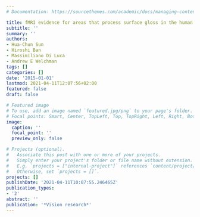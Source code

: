 ```yaml
---
# Documentation: https://sourcethemes.com/academic/docs/managing-content/

title: fMRI evidence for areas that process surface gloss in the human visual cortex
subtitle: ''
summary: ''
authors:
- Hua-Chun Sun
- Hiroshi Ban
- Massimiliano Di Luca
- Andrew E Welchman
tags: []
categories: []
date: '2015-01-01'
lastmod: 2021-04-11T12:07:56+02:00
featured: false
draft: false

# Featured image
# To use, add an image named `featured.jpg/png` to your page's folder.
# Focal points: Smart, Center, TopLeft, Top, TopRight, Left, Right, BottomLeft, Bottom, BottomRight.
image:
  caption: ''
  focal_point: ''
  preview_only: false

# Projects (optional).
#   Associate this post with one or more of your projects.
#   Simply enter your project's folder or file name without extension.
#   E.g. `projects = ["internal-project"]` references `content/project/deep-learning/index.md`.
#   Otherwise, set `projects = []`.
projects: []
publishDate: '2021-04-11T10:07:55.246465Z'
publication_types:
- '2'
abstract: ''
publication: '*Vision research*'
---
```

